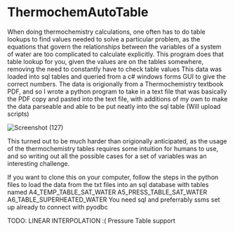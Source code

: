 # ThermochemAutoTable
When doing thermochemistry calculations, one often has to do table lookups to find values needed to solve a particular problem,
as the equations that govern the relationships between the variables of a system of water are too complicated to calculate explicitly.
This program does that table lookup for you, given the values are on the tables somewhere, removing the need to constantly have to check table values
This data was loaded into sql tables and queried from a c# windows forms GUI to give the correct numbers. 
The data is origionally from a Thermochemistry textbook PDF, and so I wrote a python program to take in a text file that was basically the PDF copy and pasted
into the text file, with additions of my own to make the data parseable and able to be put neatly into the sql table (Will upload scripts)

![Screenshot (127)](https://github.com/AidenPeacock/ThermochemAutoTable/assets/112777530/eb50a2d7-cde5-414b-9593-89dea1645763)

This turned out to be much harder than origionally anticipated, as the usage of the thermochemistry tables requires some intuition for humans to
use, and so writing out all the possible cases for a set of variables was an interesting challenge.

If you want to clone this on your computer, follow the steps in the python files to load the data from the txt files into an sql database with tables named
A4_TEMP_TABLE_SAT_WATER
A5_PRESS_TABLE_SAT_WATER
A6_TABLE_SUPERHEATED_WATER
You need sql and preferrably ssms set up already to connect with pyodbc

TODO: LINEAR INTERPOLATION :(
Pressure Table support
